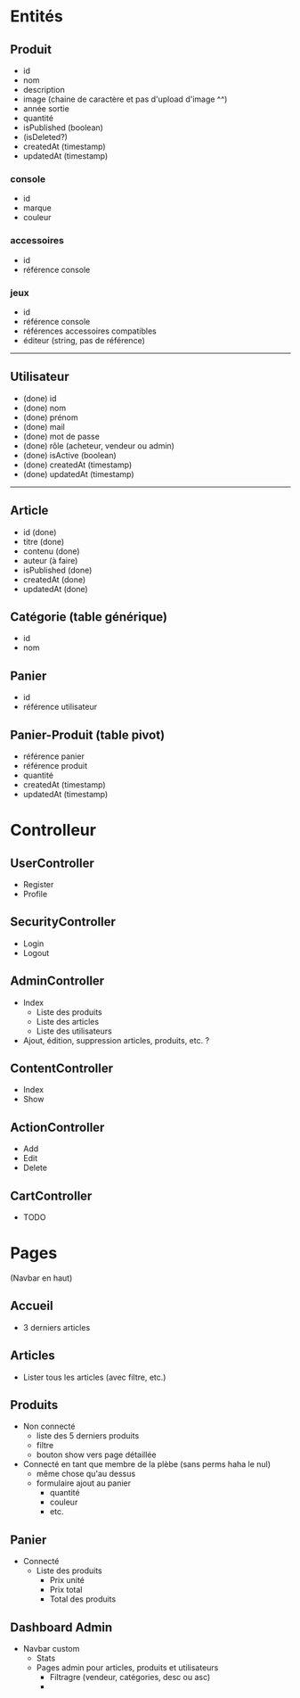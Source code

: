 # Entités

## Produit

-   id
-   nom
-   description
-   image (chaine de caractère et pas d'upload d'image ^^)
-   année sortie
-   quantité
-   isPublished (boolean)
-   (isDeleted?)
-   createdAt (timestamp)
-   updatedAt (timestamp)

### console

-   id
-   marque
-   couleur

### accessoires

-   id
-   référence console

### jeux

-   id
-   référence console
-   références accessoires compatibles
-   éditeur (string, pas de référence)

---

## Utilisateur

-  (done) id
-  (done) nom
-  (done) prénom
-  (done) mail
-  (done) mot de passe
-  (done) rôle (acheteur, vendeur ou admin)
-  (done) isActive (boolean)
-  (done) createdAt (timestamp)
-  (done) updatedAt (timestamp)

---

## Article

-   id (done)
-   titre (done)
-   contenu (done)
-   auteur (à faire)
-   isPublished (done)
-   createdAt (done)
-   updatedAt (done)

## Catégorie (table générique)

-   id
-   nom

## Panier

-   id
-   référence utilisateur

## Panier-Produit (table pivot)

-   référence panier
-   référence produit
-   quantité
-   createdAt (timestamp)
-   updatedAt (timestamp)

# Controlleur

## UserController

-   Register
-   Profile

## SecurityController

-   Login
-   Logout

## AdminController

-   Index
    -   Liste des produits
    -   Liste des articles
    -   Liste des utilisateurs
-   Ajout, édition, suppression articles, produits, etc. ?

## ContentController

-   Index
-   Show

## ActionController

-   Add
-   Edit
-   Delete

## CartController

-   TODO

# Pages

(Navbar en haut)

## Accueil

-   3 derniers articles

## Articles

-   Lister tous les articles (avec filtre, etc.)

## Produits

-   Non connecté
    -   liste des 5 derniers produits
    -   filtre
    -   bouton show vers page détaillée
-   Connecté en tant que membre de la plèbe (sans perms haha le nul)
    -   même chose qu'au dessus
    -   formulaire ajout au panier
        -   quantité
        -   couleur
        -   etc.

## Panier

-   Connecté
    -   Liste des produits
        -   Prix unité
        -   Prix total
        -   Total des produits

## Dashboard Admin

-   Navbar custom
    -   Stats
    -   Pages admin pour articles, produits et utilisateurs
        -   Filtragre (vendeur, catégories, desc ou asc)
        -
